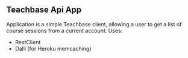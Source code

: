 ## Teachbase Api App
Application is a simple Teachbase client, allowing a user to get a list of course sessions from a current account.
Uses:
- RestClient
- Dalli (for Heroku memcaching)
